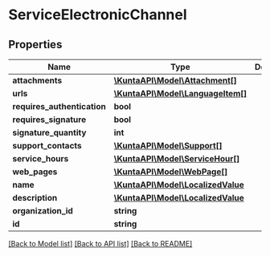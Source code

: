 # ServiceElectronicChannel

## Properties
Name | Type | Description | Notes
------------ | ------------- | ------------- | -------------
**attachments** | [**\KuntaAPI\Model\Attachment[]**](Attachment.md) |  | [optional] 
**urls** | [**\KuntaAPI\Model\LanguageItem[]**](LanguageItem.md) |  | [optional] 
**requires_authentication** | **bool** |  | [optional] 
**requires_signature** | **bool** |  | [optional] 
**signature_quantity** | **int** |  | [optional] 
**support_contacts** | [**\KuntaAPI\Model\Support[]**](Support.md) |  | [optional] 
**service_hours** | [**\KuntaAPI\Model\ServiceHour[]**](ServiceHour.md) |  | [optional] 
**web_pages** | [**\KuntaAPI\Model\WebPage[]**](WebPage.md) |  | [optional] 
**name** | [**\KuntaAPI\Model\LocalizedValue**](LocalizedValue.md) |  | [optional] 
**description** | [**\KuntaAPI\Model\LocalizedValue**](LocalizedValue.md) |  | [optional] 
**organization_id** | **string** |  | [optional] 
**id** | **string** |  | [optional] 

[[Back to Model list]](../README.md#documentation-for-models) [[Back to API list]](../README.md#documentation-for-api-endpoints) [[Back to README]](../README.md)


